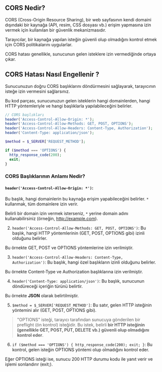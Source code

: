## CORS Nedir?
CORS (Cross-Origin Resource Sharing), bir web sayfasının kendi domaini dışındaki bir kaynağa (API, resim, CSS dosyası vb.) erişim yapmasına izin vermek için kullanılan bir güvenlik mekanizmasıdır.

 Tarayıcılar, bir kaynağa yapılan isteğin güvenli olup olmadığını kontrol etmek için CORS politikalarını uygularlar.
 
  CORS hatası genellikle, sunucunun gelen isteklere izin vermediğinde ortaya çıkar.
  ## CORS Hatası Nasıl Engellenir ?
Sunucunuzun doğru CORS başlıklarını döndürmesini sağlayarak, tarayıcının isteğe izin vermesini sağlarsınız.

Bu kod parçası, sunucunuzun gelen isteklerin hangi domainlerden, hangi HTTP yöntemleriyle ve hangi başlıklarla yapılabileceğini belirler.

  ```php
// CORS başlıkları
header('Access-Control-Allow-Origin: *');
header('Access-Control-Allow-Methods: GET, POST, OPTIONS');
header('Access-Control-Allow-Headers: Content-Type, Authorization');
header('Content-Type: application/json');

$method = $_SERVER['REQUEST_METHOD'];

if ($method === 'OPTIONS') {
    http_response_code(200);
    exit;
}
 ```
### CORS Başlıklarının Anlamı Nedir?

#### `header('Access-Control-Allow-Origin: *')`:
Bu başlık, hangi domainlerin bu kaynağa erişim yapabileceğini belirler. `*` kullanmak, tüm domainlere izin verir. 

Belirli bir domain izin vermek isterseniz, `*` yerine domain adını kullanabilirsiniz (örneğin, http://example.com).

2. `header('Access-Control-Allow-Methods: GET, POST, OPTIONS')`:
Bu başlık, hangi HTTP yöntemlerinin (GET, POST, OPTIONS gibi) izinli olduğunu belirler.

 Bu örnekte GET, POST ve OPTIONS yöntemlerine izin verilmiştir.

3. `header('Access-Control-Allow-Headers: Content-Type, Authorization')`:
Bu başlık, hangi özel başlıkların izinli olduğunu belirler. 

Bu örnekte Content-Type ve Authorization başlıklarına izin verilmiştir.

4. `header('Content-Type: application/json')`:
Bu başlık, sunucunun döndüreceği içeriğin türünü belirtir.

 Bu örnekte **JSON** olarak belirtilmiştir.

 5. `$method = $_SERVER['REQUEST_METHOD']`:
Bu satır, gelen HTTP isteğinin yöntemini alır (GET, POST, OPTIONS gibi).

> "OPTIONS" isteği, tarayıcı tarafından sunucuya gönderilen bir preflight (ön kontrol) isteğidir. Bu istek, belirli **bir HTTP isteğinin (genellikle GET, POST, PUT, DELETE vb.) güvenli olup olmadığını kontrol eder**.

  6. `if ($method === 'OPTIONS') { http_response_code(200); exit; }`:
Bu kontrol, gelen isteğin OPTIONS yöntemi olup olmadığını kontrol eder.

 Eğer OPTIONS isteği ise, sunucu 200 HTTP durumu kodu ile yanıt verir ve işlemi sonlandırır (exit;).